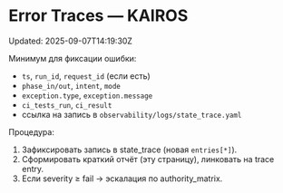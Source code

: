 # Error Traces — KAIROS
Updated: 2025-09-07T14:19:30Z

Минимум для фиксации ошибки:
- `ts`, `run_id`, `request_id` (если есть)
- `phase_in/out`, `intent`, `mode`
- `exception.type`, `exception.message`
- `ci_tests_run`, `ci_result`
- ссылка на запись в `observability/logs/state_trace.yaml`

Процедура:
1. Зафиксировать запись в state_trace (новая `entries[*]`).
2. Сформировать краткий отчёт (эту страницу), линковать на trace entry.
3. Если severity ≥ fail → эскалация по authority_matrix.
